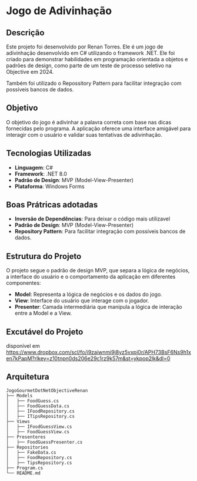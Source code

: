 # Jogo de Adivinhação

## Descrição
Este projeto foi desenvolvido por Renan Torres. Ele é um jogo de adivinhação desenvolvido em C# utilizando o framework .NET. 
Ele foi criado para demonstrar habilidades em programação orientada a objetos e padrões de design, como parte de um teste de processo seletivo na Objective em 2024.

Também foi utilizado o Repossitory Pattern para facilitar integração com possíveis bancos de dados.

## Objetivo
O objetivo do jogo é adivinhar a palavra correta com base nas dicas fornecidas pelo programa. A aplicação oferece uma interface amigável para interagir com o usuário e validar suas tentativas de adivinhação.

## Tecnologias Utilizadas
- **Linguagem**: C#
- **Framework**: .NET 8.0
- **Padrão de Design**: MVP (Model-View-Presenter)
- **Plataforma**: Windows Forms

## Boas Prátricas adotadas
- **Inversão de Dependências**: Para deixar o código mais utilizavel
- **Padrão de Design**: MVP (Model-View-Presenter)
- **Repository Pattern**: Para facilitar integração com possíveis bancos de dados.

## Estrutura do Projeto
O projeto segue o padrão de design MVP, que separa a lógica de negócios, a interface do usuário e o comportamento da aplicação em diferentes componentes:

- **Model**: Representa a lógica de negócios e os dados do jogo.
- **View**: Interface do usuário que interage com o jogador.
- **Presenter**: Camada intermediária que manipula a lógica de interação entre a Model e a View.

## Excutável do Projeto
  disponível em https://www.dropbox.com/scl/fo/i9zaiwnmi9j8yz5vxpi0r/APH73BsF6Ns9h1xen7kPapM?rlkey=z10tnpn0ds206e29c1rz9k57m&st=ykpop2lk&dl=0

## Arquitetura
```plaintext
JogoGourmetDotNetObjectiveRenan
├── Models
│   ├── FoodGuess.cs
│   ├── FoodGuessData.cs
│   ├── IFoodRepository.cs
│   ├── ITipsRepository.cs
├── Views
│   ├── IFoodGuessView.cs
│   ├── FoodGuessView.cs
├── Presenteres
│   ├── FoodGuessPresenter.cs
├── Repositories
│   ├── FakeData.cs
│   ├── FoodRepository.cs
│   ├── TipsRepository.cs
├── Program.cs
└── README.md
